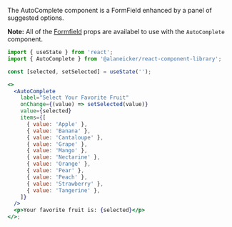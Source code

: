 The AutoComplete component is a FormField enhanced by a panel of suggested options.

**Note:** All of the [Formfield](#/Form/FormField) props are availabel to use with the `AutoComplete` component.

```jsx
import { useState } from 'react';
import { AutoComplete } from '@alaneicker/react-component-library';

const [selected, setSelected] = useState('');

<>
  <AutoComplete
    label="Select Your Favorite Fruit"
    onChange={(value) => setSelected(value)}
    value={selected}
    items={[
      { value: 'Apple' },
      { value: 'Banana' },
      { value: 'Cantaloupe' },
      { value: 'Grape' },
      { value: 'Mango' },
      { value: 'Nectarine' },
      { value: 'Orange' },
      { value: 'Pear' },
      { value: 'Peach' },
      { value: 'Strawberry' },
      { value: 'Tangerine' },
    ]}
  />
  <p>Your favorite fruit is: {selected}</p>
</>;
```
